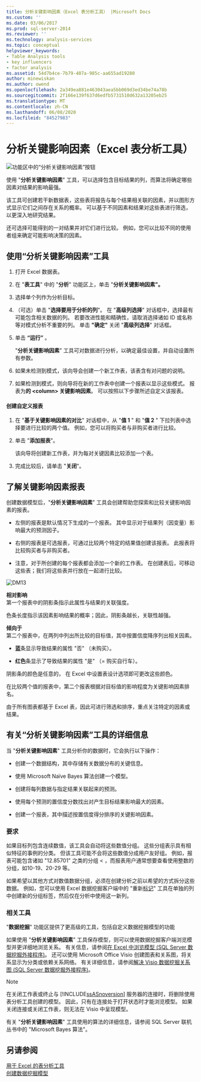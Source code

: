 ```yaml
---
title: 分析关键影响因素（Excel 表分析工具） |Microsoft Docs
ms.custom: ''
ms.date: 03/06/2017
ms.prod: sql-server-2014
ms.reviewer: ''
ms.technology: analysis-services
ms.topic: conceptual
helpviewer_keywords:
- Table Analysis tools
- key influencers
- factor analysis
ms.assetid: 54d7b4ce-7b79-407a-985c-aa655ad19280
author: minewiskan
ms.author: owend
ms.openlocfilehash: 2a349ea881e463043aea5bb069d3ed34be74a78b
ms.sourcegitcommit: 2f166e139f637d6edfb5731510d632a13205eb25
ms.translationtype: MT
ms.contentlocale: zh-CN
ms.lasthandoff: 06/08/2020
ms.locfileid: "84527983"
---
```

# <a name="analyze-key-influencers-table-analysis-tools-for-excel"></a>分析关键影响因素（Excel 表分析工具）
  ![功能区中的“分析关键影响因素”按钮](media/tat-aki.gif "功能区中的“分析关键影响因素”按钮")  
  
 使用 "**分析关键影响因素**" 工具，可以选择包含目标结果的列，而算法将确定哪些因素对结果的影响最强。  
  
 该工具可创建若干新数据表，这些表将报告与每个结果相关联的因素，并以图形方式显示它们之间存在关系的概率。 可以基于不同因素和结果对这些表进行筛选，以更深入地研究结果。  
  
 还可选择可能得到的一对结果并对它们进行比较。 例如，您可以比较不同的使用者组来确定可能影响决策的因素。  
  
## <a name="using-the-analyze-key-influencers-tool"></a>使用“分析关键影响因素”工具  
  
1.  打开 Excel 数据表。  
  
2.  在 "**表工具**" 中的 "**分析**" 功能区上，单击 "**分析关键影响因素"。**  
  
3.  选择单个列作为分析目标。  
  
4.  （可选）单击 "**选择要用于分析的列**"。 在 "**高级列选择**" 对话框中，选择最有可能包含相关数据的列。 若要改进性能和精确性，请取消选择诸如 ID 或名称等对模式分析不重要的列。 单击 **"确定"** 关闭 "**高级列选择**" 对话框。  
  
5.  单击 **“运行”** 。  
  
     "**分析关键影响因素**" 工具可对数据进行分析，以确定最佳设置，并自动设置所有参数。  
  
6.  如果未检测到模式，该向导会创建一个新工作表，该表含有对问题的说明。  
  
7.  如果检测到模式，则向导将在新的工作表中创建一个报表以显示这些模式。 报表为**的 \<column> 关键影响因素**。 可以按照以下步骤所述自定义该报表。  
  
#### <a name="create-a-custom-report"></a>创建自定义报表  
  
1.  在 "**基于关键影响因素的对比**" 对话框中，从 "**值 1** " 和 "**值 2** " 下拉列表中选择要进行比较的两个值。 例如，您可以将购买者与非购买者进行比较。  
  
2.  单击 "**添加报表**"。  
  
     该向导将创建新工作表，并为每对关键因素比较添加一个表。  
  
3.  完成比较后，请单击 "**关闭**"。  
  
## <a name="understanding-the-key-influencers-report"></a>了解关键影响因素报表  
 创建数据模型后，"**分析关键影响因素**" 工具会创建帮助您探索和比较关键影响因素的报表。  
  
-   左侧的报表是默认情况下生成的一个报表。 其中显示对于结果列（因变量）影响最大的预测因子。  
  
-   右侧的报表是可选报表，可通过比较两个特定的结果值创建该报表。 此报表将比较购买者与非购买者。  
  
-   注意，对于所创建的每个报表都会添加一个新的工作表。 在创建表后，可移动这些表；我们将这些表并行放在一起进行比较。  
  
 ![DM13](media/dm13-tat-aki-report.gif "DM13")  
  
 **相对影响**  
 第一个报表中的阴影条指示此属性与结果的关联强度。  
  
 色条长度指示该因素影响结果的概率；因此，阴影条越长，关联性越强。  
  
 **倾向于**  
 第二个报表中，在两列中列出所比较的目标值，其中按置信度降序列出相关因素。  
  
-   **蓝**条显示导致结果的属性 "否" （未购买）。  
  
-   **红色**条显示了导致结果的属性 "是" （= 购买自行车）。  
  
 阴影条的颜色是任意的， 在 Excel 中设置表设计选项即可更改这些颜色。  
  
 在比较两个值的报表中，第二个报表根据对目标值的影响程度为关键影响因素排名。  
  
 由于所有图表都基于 Excel 表，因此可进行筛选和排序，重点关注特定的因素或结果。  
  
## <a name="more-about-the-analyze-key-influencers-tool"></a>有关“分析关键影响因素”工具的详细信息  
 当 "**分析关键影响因素**" 工具分析你的数据时，它会执行以下操作：  
  
-   创建一个数据结构，其中存储有关数据分布的关键信息。  
  
-   使用 Microsoft Naïve Bayes 算法创建一个模型。  
  
-   创建将每列数据与指定结果关联起来的预测。  
  
-   使用每个预测的置信度分数找出对产生目标结果影响最大的因素。  
  
-   创建一个报表，其中描述按置信度得分排序的关键影响因素。  
  
### <a name="requirements"></a>要求  
 如果目标列包含连续数值，该工具会自动将这些数值分组。 这些分组表示具有相似特征的事例的分类。 但该工具可能不会将这些数值分成用户友好组。 例如，报表可能包含诸如 "12.85701" 之类的分组 \< ，而报表用户通常想要查看使用整数的分组，如10-19、20-29 等。  
  
 如果希望以其他方式对数值数据分组，必须在创建分析之前以希望的方式拆分这些数据。 例如，您可以使用 Excel 数据挖掘客户端中的 "重新[标记](relabel-sql-server-data-mining-add-ins.md)" 工具在单独的列中创建新的分组标签，然后仅在分析中使用这一新列。  
  
### <a name="related-tools"></a>相关工具  
 "**数据挖掘**" 功能区提供了更高级的工具，包括自定义数据挖掘模型的功能  
  
 如果使用 "**分析关键影响因素**" 工具保存模型，则可以使用数据挖掘客户端浏览模型并更详细地浏览关系。 有关信息，请参阅[在 Excel 中浏览模型 &#40;SQL Server 数据挖掘外接程序&#41;](browsing-models-in-excel-sql-server-data-mining-add-ins.md)。 还可以使用 Microsoft Office Visio 创建图表和关系图，将关系显示为分类或依赖关系网络。 有关详细信息，请参阅[解决 Visio 数据挖掘关系图 &#40;SQL Server 数据挖掘外接程序&#41;](troubleshooting-visio-data-mining-diagrams-sql-server-data-mining-add-ins.md)。  
  
> [!NOTE]  
>  在关闭工作表或终止与 [!INCLUDE[ssASnoversion](../includes/ssasnoversion-md.md)] 服务器的连接时，将删除使用表分析工具创建的模型。 因此，只有在连接处于打开状态时才能浏览模型。 如果关闭连接或关闭工作表，则无法在 Visio 中呈现模型。  
  
 有关 "**分析关键影响因素**" 工具使用的算法的详细信息，请参阅 SQL Server 联机丛书中的 "Microsoft Bayes 算法"。  
  
## <a name="see-also"></a>另请参阅  
 [用于 Excel 的表分析工具](table-analysis-tools-for-excel.md)   
 [创建数据挖掘模型](creating-a-data-mining-model.md)  
  
  
